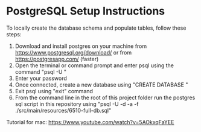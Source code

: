 <h1>PostgreSQL Setup Instructions</h1>

To locally create the database schema and populate tables, follow these steps:
1. Download and install postgres on your machine from https://www.postgresql.org/download/ or from https://postgresapp.com/ (faster)
2. Open the terminal or command prompt and enter psql using the command "psql -U <username>"
3. Enter your password
4. Once connected, create a new database using "CREATE DATABASE <dbname>"
5. Exit psql using "exit" command
6. From the command line in the root of this project folder run the postgres sql script in this repository using
  "psql -U <username> -d <dbname> -a -f ./src/main/resources/6510-full-db.sql"
  
  Tutorial for mac: https://www.youtube.com/watch?v=5AOkxqFaYEE
  
  
